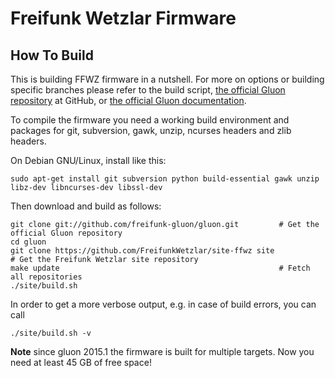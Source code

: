 Freifunk Wetzlar Firmware
===========================

How To Build
------------

This is building FFWZ firmware in a nutshell. For more on options or building specific branches please refer to the build script, [the official Gluon repository](https://github.com/freifunk-gluon/gluon) at GitHub, or [the official Gluon documentation](http://gluon.readthedocs.org/).

To compile the firmware you need a working build environment and packages for git, subversion, gawk, unzip, ncurses headers and zlib headers.

On Debian GNU/Linux, install like this:

    sudo apt-get install git subversion python build-essential gawk unzip libz-dev libncurses-dev libssl-dev

Then download and build as follows:

    git clone git://github.com/freifunk-gluon/gluon.git         # Get the official Gluon repository
    cd gluon
    git clone https://github.com/FreifunkWetzlar/site-ffwz site   			# Get the Freifunk Wetzlar site repository
    make update                                                 # Fetch all repositories
    ./site/build.sh

In order to get a more verbose output, e.g. in case of build errors, you can call

    ./site/build.sh -v

**Note** since gluon 2015.1 the firmware is built for multiple targets. Now you need at least 45 GB of free space!

